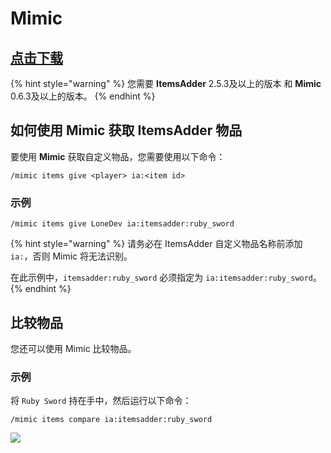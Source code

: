 # Mimic

## [点击下载](https://github.com/EndlessCodeGroup/Mimic)

{% hint style="warning" %}
您需要 **ItemsAdder** 2.5.3及以上的版本 和 **Mimic** 0.6.3及以上的版本。
{% endhint %}

## 如何使用 Mimic 获取 ItemsAdder 物品

要使用 **Mimic** 获取自定义物品，您需要使用以下命令：

`/mimic items give <player> ia:<item id>`

### 示例

`/mimic items give LoneDev ia:itemsadder:ruby_sword`

{% hint style="warning" %}
请务必在 ItemsAdder 自定义物品名称前添加 `ia:`，否则 Mimic 将无法识别。

在此示例中，`itemsadder:ruby_sword` 必须指定为 `ia:itemsadder:ruby_sword`。
{% endhint %}

## 比较物品

您还可以使用 Mimic 比较物品。

### 示例

将 `Ruby Sword` 持在手中，然后运行以下命令：

`/mimic items compare ia:itemsadder:ruby_sword`

![](<../../.gitbook/assets/image (51) (1) (1).png>)
